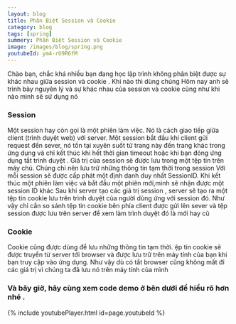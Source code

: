 ```yaml
---
layout: blog
title: Phân Biệt Session và Cookie 
category: blog
tags: [spring]
summery: Phân Biệt Session và Cookie 
image: /images/blog/spring.png
youtubeId: ym4-rU9R6fM
---
```

Chào bạn, chắc khá nhiều bạn đang học lập trình không phân biệt  được sự khác nhau giữa session và cookie . Khi nào thì dùng chúng
Hôm nay anh sẽ trình bày nguyên lý và sự khác nhau của session và cookie cũng như khi nào mình sẽ sử dụng nó

### Session
Một session hay còn gọi là một phiên làm việc. Nó  là cách giao tiếp giữa client (trình duyệt web) với server.
Một session bắt đầu khi client gửi request đến sever, nó tồn tại xuyên suốt từ trang này đến trang khác trong ứng dụng và chỉ kết thúc khi hết thời gian timeout hoặc khi bạn đóng ứng dụng tắt trình duyệt . 
Giá trị của session sẽ được lưu trong một tệp tin trên máy chủ. Chúng chỉ nên lưu trữ những thông tin tạm thời trong session 
Với mỗi session sẽ được cấp phát một định danh duy nhất SessionID. Khi kết thúc một phiên làm việc và bắt đầu một phiên mới,mình sẽ nhận được một session ID khác 
Sau khi server tạo các giá trị session , server sẽ tạo ra một tệp tin cookie lưu trên trình duyệt của người  dùng  ứng với session đó. Như vậy chỉ cần so sánh tệp tin cookie bên phía client được gửi lên sever và tệp session được lưu trên server
để xem làm trình duyệt đó là mới hay cũ 

### Cookie 
Cookie cũng được dùng để lưu những thông tin tạm thời. ệp tin cookie sẽ được truyền từ server tới browser và được lưu trữ trên máy tính của bạn khi bạn truy cập vào ứng dụng.
Như vậy dù có tắt browser cũng không mất đi các giá trị vì chúng ta đã lưu nó trên máy tính của mình



### Và bây giờ, hãy cùng xem code demo ở bên dưới để hiểu rõ hơn nhé . 

{% include youtubePlayer.html id=page.youtubeId %}